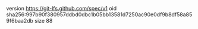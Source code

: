 version https://git-lfs.github.com/spec/v1
oid sha256:997b90f380957ddbd0dbc1b05bb13581d7250ac90e0df9b8df58a859f6baa2db
size 88
